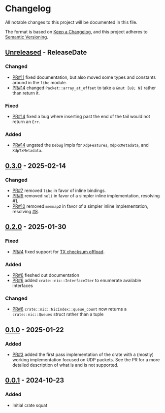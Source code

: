 <!-- markdownlint-disable blanks-around-headings blanks-around-lists no-duplicate-heading -->

# Changelog
All notable changes to this project will be documented in this file.

The format is based on [Keep a Changelog](https://keepachangelog.com/en/1.0.0/),
and this project adheres to [Semantic Versioning](https://semver.org/spec/v2.0.0.html).

<!-- next-header -->
## [Unreleased] - ReleaseDate
### Changed
- [PR#11](https://github.com/Jake-Shadle/xdp/pull/11) fixed documentation, but also moved some types and constants around in the `libc` module.
- [PR#14](https://github.com/Jake-Shadle/xdp/pull/14) changed `Packet::array_at_offset` to take a `&mut [u8; N]` rather than return it.

### Fixed
- [PR#14](https://github.com/Jake-Shadle/xdp/pull/14) fixed a bug where inserting past the end of the tail would not return an `Err`.

### Added
- [PR#14](https://github.com/Jake-Shadle/xdp/pull/14) ungated the `Debug` impls for `XdpFeatures`, `XdpRxMetadata`, and `XdpTxMetadata`.

## [0.3.0] - 2025-02-14
### Changed
- [PR#7](https://github.com/Jake-Shadle/xdp/pull/7) removed `libc` in favor of inline bindings.
- [PR#9](https://github.com/Jake-Shadle/xdp/pull/9) removed `neli` in favor of a simpler inline implementation, resolving [#1](https://github.com/Jake-Shadle/xdp/issues/1).
- [PR#10](https://github.com/Jake-Shadle/xdp/pull/10) removed `memmap2` in favor of a simpler inline implementation, resolving [#8](https://github.com/Jake-Shadle/xdp/issues/8).

## [0.2.0] - 2025-01-30
### Fixed
- [PR#4](https://github.com/Jake-Shadle/xdp/pull/4) fixed support for [TX checksum offload](https://docs.kernel.org/networking/xsk-tx-metadata.html).

### Added
- [PR#6](https://github.com/Jake-Shadle/xdp/pull/6) fleshed out documentation
- [PR#6](https://github.com/Jake-Shadle/xdp/pull/6) added `crate::nic::InterfaceIter` to enumerate available interfaces

### Changed
- [PR#6](https://github.com/Jake-Shadle/xdp/pull/6) `crate::nic::NicIndex::queue_count` now returns a `crate::nic::Queues` struct rather than a tuple

## [0.1.0] - 2025-01-22
### Added
- [PR#3](https://github.com/Jake-Shadle/xdp/pull/3) added the first pass implementation of the crate with a (mostly) working implementation focused on UDP packets. See the PR for a more detailed description of what is and is not supported.

## [0.0.1] - 2024-10-23
### Added
- Initial crate squat

<!-- next-url -->
[Unreleased]: https://github.com/Jake-Shadle/xdp/compare/0.3.0...HEAD
[0.3.0]: https://github.com/Jake-Shadle/xdp/compare/0.2.0...0.3.0
[0.2.0]: https://github.com/Jake-Shadle/xdp/compare/0.1.0...0.2.0
[0.1.0]: https://github.com/Jake-Shadle/xdp/compare/0.0.1...0.1.0
[0.0.1]: https://github.com/Jake-Shadle/xdp/releases/tag/0.0.1
